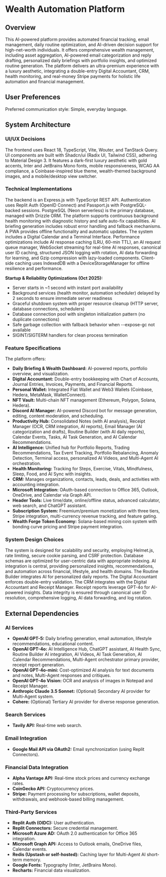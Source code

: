 # Wealth Automation Platform

## Overview
This AI-powered platform provides automated financial tracking, email management, daily routine optimization, and AI-driven decision support for high-net-worth individuals. It offers comprehensive wealth management, including asset aggregation, AI-powered email categorization and reply drafting, personalized daily briefings with portfolio insights, and optimized routine generation. The platform delivers an ultra-premium experience with a luxury aesthetic, integrating a double-entry Digital Accountant, CRM, health monitoring, and real-money Stripe payments for holistic life automation and financial management.

## User Preferences
Preferred communication style: Simple, everyday language.

## System Architecture

### UI/UX Decisions
The frontend uses React 18, TypeScript, Vite, Wouter, and TanStack Query. UI components are built with Shadcn/ui (Radix UI, Tailwind CSS), adhering to Material Design 3. It features a dark-first luxury aesthetic with gold accents, Inter and JetBrains Mono fonts, mobile responsiveness, WCAG AA compliance, a Coinbase-inspired blue theme, wealth-themed background images, and a mobile/desktop view switcher.

### Technical Implementations
The backend is an Express.js with TypeScript REST API. Authentication uses Replit Auth (OpenID Connect) and Passport.js with PostgreSQL-backed sessions. PostgreSQL (Neon serverless) is the primary database, managed with Drizzle ORM. The platform supports continuous background health monitoring with diagnostic history and safe auto-fix capabilities. AI briefing generation includes robust error handling and fallback mechanisms. A PWA provides offline functionality and automatic updates. The system includes a Digital Calendar and a Terminal Interface. Performance optimizations include AI response caching (LRU, 60-min TTL), an AI request queue manager, WebSocket streaming for real-time AI responses, canonical user ID caching, structured JSON logging with rotation, AI data forwarding for learning, and Gzip compression with lazy-loaded components. Client-side caching uses IndexedDB with a DeviceStorageManager for offline resilience and performance.

**Startup & Reliability Optimizations (Oct 2025):**
- Server starts in ~1 second with instant port availability
- Background services (health monitor, automation scheduler) delayed by 2 seconds to ensure immediate server readiness
- Graceful shutdown system with proper resource cleanup (HTTP server, database connections, schedulers)
- Database connection pool with singleton initialization pattern (no duplicate connections)
- Safe garbage collection with fallback behavior when --expose-gc not available
- SIGINT/SIGTERM handlers for clean process termination

### Feature Specifications
The platform offers:
- **Daily Briefing & Wealth Dashboard:** AI-powered reports, portfolio overview, and visualization.
- **Digital Accountant:** Double-entry bookkeeping with Chart of Accounts, Journal Entries, Invoices, Payments, and Financial Reports.
- **Personal Wallet:** Integrated Fiat Wallet and Web3 Wallets (Coinbase, Hedera, MetaMask, WalletConnect).
- **NFT Vault:** Multi-chain NFT management (Ethereum, Polygon, Solana, Hedera).
- **Discord AI Manager:** AI-powered Discord bot for message generation, editing, content moderation, and scheduling.
- **Productivity Hub:** Consolidated Notes (with AI analysis), Receipt Manager (OCR, CRM integration, AI reports), Email Manager (AI categorization and drafts), Routine Builder (with AI daily reports), Calendar Events, Tasks, AI Task Generation, and AI Calendar Recommendations.
- **AI Intelligence:** Unified hub for Portfolio Reports, Trading Recommendations, Tax Event Tracking, Portfolio Rebalancing, Anomaly Detection, Terminal access, personalized AI Videos, and Multi-Agent AI orchestration.
- **Health Monitoring:** Tracking for Steps, Exercise, Vitals, Mindfulness, Sleep, Food, and AI Sync with insights.
- **CRM:** Manages organizations, contacts, leads, deals, and activities with accounting integration.
- **Microsoft Integration:** OAuth-based connection to Office 365, Outlook, OneDrive, and Calendar via Graph API.
- **Header Tools:** Live time/date, online/offline status, advanced calculator, web search, and ChatGPT assistant.
- **Subscription System:** Freemium/premium monetization with three tiers, Stripe integration, multi-currency revenue tracking, and feature gating.
- **Wealth Forge Token Economy:** Solana-based mining coin system with bonding curve pricing and Stripe payment integration.

### System Design Choices
The system is designed for scalability and security, employing Helmet.js, rate limiting, secure cookie parsing, and CSRF protection. Database schemas are optimized for user-centric data with appropriate indexing. AI integration is central, providing personalized insights, recommendations, and automation across financial, lifestyle, and health domains. The Routine Builder integrates AI for personalized daily reports. The Digital Accountant enforces double-entry validation. The CRM integrates with the Digital Accountant and Receipt Manager. Receipt reports leverage GPT-4o for AI-powered insights. Data integrity is ensured through canonical user ID resolution, comprehensive logging, AI data forwarding, and log rotation.

## External Dependencies

### AI Services
- **OpenAI GPT-5:** Daily briefing generation, email automation, lifestyle recommendations, educational content.
- **OpenAI GPT-4o:** AI Intelligence Hub, ChatGPT assistant, AI Health Sync, Routine Builder AI integration, AI Videos, AI Task Generation, AI Calendar Recommendations, Multi-Agent orchestrator primary provider, receipt report generation.
- **OpenAI GPT-4o-mini:** Cost-optimized AI analysis for text documents and notes, Multi-Agent responses and critiques.
- **OpenAI GPT-4o Vision:** OCR and analysis of images in Notepad and Receipt Manager.
- **Anthropic Claude 3.5 Sonnet:** (Optional) Secondary AI provider for Multi-Agent system.
- **Cohere:** (Optional) Tertiary AI provider for diverse response generation.

### Search Services
- **Tavily API:** Real-time web search.

### Email Integration
- **Google Mail API via OAuth2:** Email synchronization (using Replit Connectors).

### Financial Data Integration
- **Alpha Vantage API:** Real-time stock prices and currency exchange rates.
- **CoinGecko API:** Cryptocurrency prices.
- **Stripe:** Payment processing for subscriptions, wallet deposits, withdrawals, and webhook-based billing management.

### Third-Party Services
- **Replit Auth (OIDC):** User authentication.
- **Replit Connectors:** Secure credential management.
- **Microsoft Azure AD:** OAuth 2.0 authentication for Office 365 integration.
- **Microsoft Graph API:** Access to Outlook emails, OneDrive files, Calendar events.
- **Redis (Upstash or self-hosted):** Caching layer for Multi-Agent AI short-term memory.
- **Google Fonts:** Typography (Inter, JetBrains Mono).
- **Recharts:** Financial data visualization.